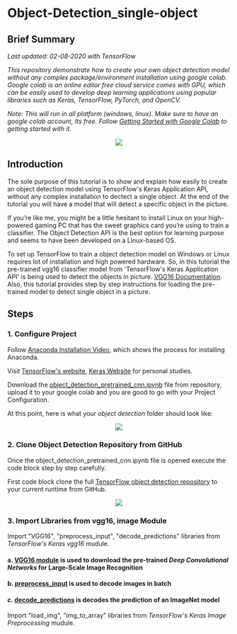 # Object-Detection_single-object

## Brief Summary
*Last updated: 02-08-2020 with TensorFlow*

*This repository demonstrate how to create your own object detection model without any complex package/environment installation using google colab. Google colab is an online editor free cloud service comes with GPU, which can be easily used to develop deep learning applications using popular libraries such as Keras, TensorFlow, PyTorch, and OpenCV.*

*Note: This will run in all platform (windows, linux). Make sure to have an google colab account, Its free. Follow [Getting Started with Google Colab](https://www.youtube.com/watch?v=i-HnvsehuSw) to getting started with it.*

<p align="center">
  <img src="Pic/gr_1.jpg">
</p>


## Introduction
The sole purpose of this tutorial is to show and explain how easily to create an object detection model using TensorFlow's Keras Application API, without any complex installation to dectect a single object. At the end of the tutorial you will have a model that will detect a specific object in the picture.

If you’re like me, you might be a little hesitant to install Linux on your high-powered gaming PC that has the sweet graphics card you’re using to train a classifier. The Object Detection API is the best option for learning purpose and seems to have been developed on a Linux-based OS.

To set up TensorFlow to train a object detection model on Windows or Linux requires lot of installation and high powered hardware. So, in this tutorial the pre-trained vgg16 classifier model from 'TensorFlow's Keras Application API' is being used to detect the objects in picture. [VGG16 Documentation](https://www.tensorflow.org/api_docs/python/tf/keras/applications/vgg16). Also, this tutorial provides step by step instructions for loading the pre-trained model to detect single object in a picture.

## Steps
### 1. Configure Project
Follow [Anaconda Installation Video](https://www.anaconda.com/distribution/#download-section), which shows the process for installing Anaconda.

Visit [TensorFlow's website](https://www.tensorflow.org/api_docs/python/tf/keras), [Keras Website](https://keras.io/api/applications/) for personal studies.

Download the [object_detection_pretrained_cnn.ipynb](https://github.com/ArupDutta/Object-Detection_single-object/blob/master/object_detection_pretrained_cnn.ipynb) file from repository, upload it to your google colab and you are good to go with your Project Configuration.

At this point, here is what your *object detection* folder should look like:

<p align="center">
  <img src="Pic/object_detection_dir_1.jpg">
</p>


### 2. Clone Object Detection Repository from GitHub
Once the object_detection_pretrained_cnn.ipynb file is opened execute the code block step by step carefully.

First code block clone the full [TensorFlow object detection repository](https://github.com/ArupDutta/Object-Detection_single-object) to your current runtime from GitHub.

<p align="center">
  <img src="Pic/object_detection_dir_2.jpg">
</p>

### 3. Import Libraries from vgg16, image Module
Import "VGG16", "preprocess_input", "decode_predictions" libraries from *TensorFlow's Keras vgg16* mudule.

#### a. [VGG16 module](https://www.tensorflow.org/api_docs/python/tf/keras/applications/vgg16) is used to download the pre-trained *Deep Convolutional Networks* for Large-Scale Image Recognition
#### b. [preprocess_input](https://www.tensorflow.org/api_docs/python/tf/keras/applications/vgg16/preprocess_input) is used to decode images in batch
#### c. [decode_predictions](https://www.tensorflow.org/api_docs/python/tf/keras/applications/vgg16/decode_predictions) is decodes the prediction of an ImageNet model 

Import "load_img", "img_to_array" libraries from *TensorFlow's Keras Image Preprocessing* mudule.






